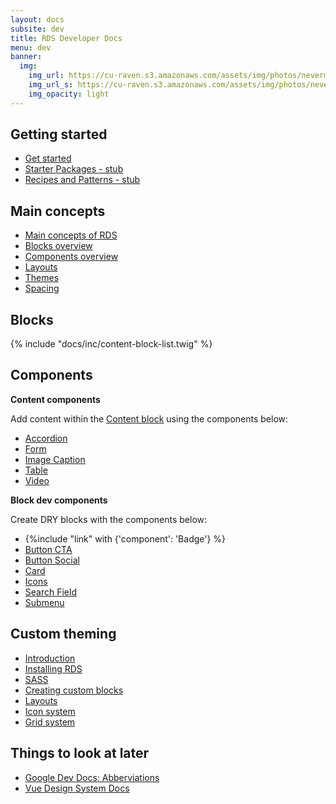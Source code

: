 ```yaml
---
layout: docs
subsite: dev
title: RDS Developer Docs
menu: dev
banner:
  img:
    img_url: https://cu-raven.s3.amazonaws.com/assets/img/photos/nevermore.jpg
    img_url_s: https://cu-raven.s3.amazonaws.com/assets/img/photos/nevermore-s.jpg
    img_opacity: light
---
```

## Getting started

- [Get started]({{site.url}}dev/getting-started/)
- [Starter Packages - stub]({{site.url}}dev/getting-started/starter-packages/)
- [Recipes and Patterns - stub]({{site.url}}dev/getting-started/recipes-patterns/)


## Main concepts

- [Main concepts of RDS]({{site.url}}dev/main-concepts/)
- [Blocks overview]({{site.url}}dev/main-concepts/blocks-overview/)
- [Components overview]({{site.url}}dev/main-concepts/components)
- [Layouts]({{site.url}}dev/main-concepts/layouts/)
- [Themes]({{site.url}}dev/main-concepts/themes/)
- [Spacing]({{site.url}}dev/main-concepts/spacing/)

## Blocks

{% include "docs/inc/content-block-list.twig" %}

## Components

**Content components**

Add content within the [Content block](#) using the components below:

- [Accordion]({{site.url}}dev/components/accordion)
- [Form]({{site.url}}dev/components/form)
- [Image Caption]({{site.url}}dev/components/imgcaption)
- [Table]({{site.url}}dev/components/table)
- [Video]({{site.url}}dev/components/video)

**Block dev components**

Create DRY blocks with the components below:

- {%include "link" with {'component': 'Badge'} %}
- [Button CTA]({{site.url}}dev/components/buttoncta/)
- [Button Social]({{site.url}}dev/components/buttonsocial/)
- [Card]({{site.url}}dev/components/card/)
- [Icons]({{site.url}}dev/components/icons/)
- [Search Field]({{site.url}}dev/components/searchfield/)
- [Submenu]({{site.url}}dev/components/submenu/)

## Custom theming

- [Introduction]({{site.url}}dev/custom-theming/)
- [Installing RDS]({{site.url}}dev/custom-theming/installing-rds/)
- [SASS]({{site.url}}dev/custom-theming/sass/)
- [Creating custom blocks]({{site.url}}dev/custom-theming/installing-rds/)
- [Layouts]({{site.url}}dev/custom-theming/layouts/)
- [Icon system]({{site.url}}dev/custom-theming/icon-system/)
- [Grid system]({{site.url}}dev/custom-theming/grid-system/)


## Things to look at later

- [Google Dev Docs: Abberviations](https://developers.google.com/style/abbreviations)
- [Vue Design System Docs](https://github.com/viljamis/vue-design-system/wiki)


